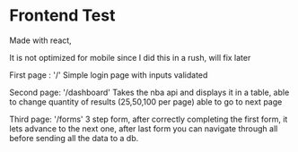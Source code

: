 # Frontend Test

Made with react,

It is not optimized for mobile since I did this in a rush, will fix later

First page : '/'
Simple login page with inputs validated



Second page: '/dashboard'
Takes the nba api and displays it in a table, 
able to change quantity of results (25,50,100 per page)
able to go to next page



Third page: '/forms'
3 step form, after correctly completing the first form, it lets advance to the next one, after last form you can navigate through all before sending all the data to a db. 
